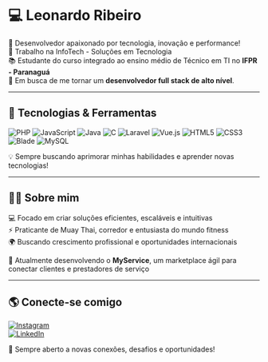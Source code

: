 # 💻 Leonardo Ribeiro  

🚀 Desenvolvedor apaixonado por tecnologia, inovação e performance!  
📍 Trabalho na InfoTech - Soluções em Tecnologia  
📚 Estudante do curso integrado ao ensino médio de Técnico em TI no **IFPR - Paranaguá**  
🎯 Em busca de me tornar um **desenvolvedor full stack de alto nível**.  

---

## 🚀 Tecnologias & Ferramentas  
![PHP](https://img.shields.io/badge/PHP-777BB4?style=for-the-badge&logo=php&logoColor=white)  ![JavaScript](https://img.shields.io/badge/JavaScript-F7DF1E?style=for-the-badge&logo=javascript&logoColor=black)  ![Java](https://img.shields.io/badge/Java-007396?style=for-the-badge&logo=java&logoColor=white)  ![C](https://img.shields.io/badge/C-A8B9CC?style=for-the-badge&logo=c&logoColor=white)  ![Laravel](https://img.shields.io/badge/Laravel-EF4135?style=for-the-badge&logo=laravel&logoColor=white)  ![Vue.js](https://img.shields.io/badge/Vue.js-4FC08D?style=for-the-badge&logo=vue.js&logoColor=white)  ![HTML5](https://img.shields.io/badge/HTML5-E34F26?style=for-the-badge&logo=html5&logoColor=white)  ![CSS3](https://img.shields.io/badge/CSS3-1572B6?style=for-the-badge&logo=css3&logoColor=white)  ![Blade](https://img.shields.io/badge/Blade-8A2D2F?style=for-the-badge&logo=laravel&logoColor=white)  ![MySQL](https://img.shields.io/badge/MySQL-4479A1?style=for-the-badge&logo=mysql&logoColor=white)  

💡 Sempre buscando aprimorar minhas habilidades e aprender novas tecnologias!  

---

## 🏋️‍♂️ Sobre mim  
💻 Focado em criar soluções eficientes, escaláveis e intuitivas  
⚡ Praticante de Muay Thai, corredor e entusiasta do mundo fitness  
🌍 Buscando crescimento profissional e oportunidades internacionais  

📌 Atualmente desenvolvendo o **MyService**, um marketplace ágil para conectar clientes e prestadores de serviço  

---

## 🌎 Conecte-se comigo  
[![Instagram](https://img.shields.io/badge/Instagram-%23E4405F.svg?style=for-the-badge&logo=Instagram&logoColor=white)](https://www.instagram.com/leoribx/)  
[![LinkedIn](https://img.shields.io/badge/LinkedIn-%230077B5.svg?style=for-the-badge&logo=linkedin&logoColor=white)](https://br.linkedin.com/in/leonardo-farias-ribeiro-396977284)  

🚀 Sempre aberto a novas conexões, desafios e oportunidades!
